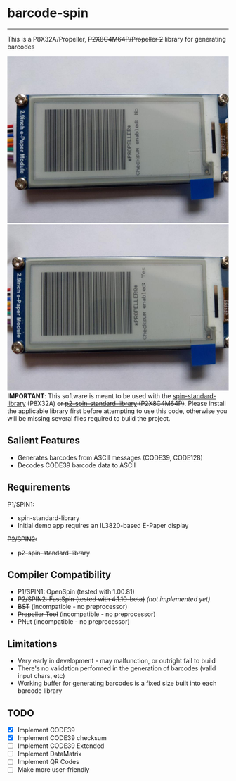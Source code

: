 # barcode-spin
--------------

This is a P8X32A/Propeller, ~~P2X8C4M64P/Propeller 2~~ library for generating barcodes

![CODE39 on E-Paper](https://github.com/avsa242/barcode-spin/blob/testing/code39-prop-epaper.jpg)
![CODE39 on E-Paper (w/Checksum)](https://github.com/avsa242/barcode-spin/blob/testing/code39-cksum-prop-epaper.jpg)
**IMPORTANT**: This software is meant to be used with the [spin-standard-library](https://github.com/avsa242/spin-standard-library) (P8X32A) ~~or [p2-spin-standard-library](https://github.com/avsa242/p2-spin-standard-library) (P2X8C4M64P)~~. Please install the applicable library first before attempting to use this code, otherwise you will be missing several files required to build the project.

## Salient Features

* Generates barcodes from ASCII messages (CODE39, CODE128)
* Decodes CODE39 barcode data to ASCII

## Requirements

P1/SPIN1:
* spin-standard-library
* Initial demo app requires an IL3820-based E-Paper display

~~P2/SPIN2:~~
* ~~p2-spin-standard-library~~

## Compiler Compatibility

* P1/SPIN1: OpenSpin (tested with 1.00.81)
* ~~P2/SPIN2: FastSpin (tested with 4.1.10-beta)~~ _(not implemented yet)_
* ~~BST~~ (incompatible - no preprocessor)
* ~~Propeller Tool~~ (incompatible - no preprocessor)
* ~~PNut~~ (incompatible - no preprocessor)

## Limitations

* Very early in development - may malfunction, or outright fail to build
* There's no validation performed in the generation of barcodes (valid input chars, etc)
* Working buffer for generating barcodes is a fixed size built into each barcode library

## TODO

- [x] Implement CODE39
- [x] Implement CODE39 checksum
- [ ] Implement CODE39 Extended
- [ ] Implement DataMatrix
- [ ] Implement QR Codes
- [ ] Make more user-friendly
